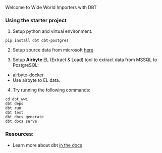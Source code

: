 Welcome to Wide World Importers with DBT

### Using the starter project

1. Setup python and virtual environment.
```
pip install dbt dbt-postgres
```

2. Setup source data from microsoft [here](https://learn.microsoft.com/en-us/sql/linux/tutorial-restore-backup-in-sql-server-container?view=sql-server-ver16)

3. Setup **Airbyte** EL (Extract & Load) tool to extract data from MSSQL to PostgreSQL:
- [airbyte-docker](https://docs.airbyte.com/quickstart/deploy-airbyte/)
- Use airbyte to EL data.

4. Try running the following commands:
```
cd dbt_wwi
dbt deps
dbt run
dbt test
dbt docs generate
dbt docs serve
```


### Resources:
- Learn more about dbt [in the docs](https://docs.getdbt.com/docs/introduction)
